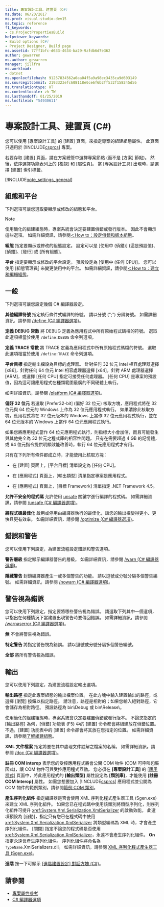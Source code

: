 ```yaml
---
title: 專案設計工具、建置頁 (C#)
ms.date: 06/20/2017
ms.prod: visual-studio-dev15
ms.topic: reference
f1_keywords:
- cs.ProjectPropertiesBuild
helpviewer_keywords:
- Build options [C#]
- Project Designer, Build page
ms.assetid: 77ff1bfc-d633-4634-ba29-9afdb6d7e362
author: gewarren
ms.author: gewarren
manager: jillfra
ms.workload:
- dotnet
ms.openlocfilehash: 91257834562a0aa04f5a9a98ec3435ca9d603149
ms.sourcegitcommit: 2193323efc608118e0ce6f6b2ff532f158245d56
ms.translationtype: HT
ms.contentlocale: zh-TW
ms.lasthandoff: 01/25/2019
ms.locfileid: "54930611"
---
```

# <a name="build-page-project-designer-c"></a>專案設計工具、建置頁 (C#)
您可以使用 [專案設計工具] 的 [建置] 頁面，來指定專案的組建組態屬性。 此頁面只適用於 [!INCLUDE[csprcs](../../data-tools/includes/csprcs_md.md)] 專案。

若要存取 [建置] 頁面，請在方案總管中選擇專案節點 (而不是 [方案] 節點)。 然後，依序選擇功能表列上的 [檢視] 和 [屬性頁]。 當 [專案設計工具] 出現時，請選擇 [建置] 索引標籤。

[!INCLUDE[note_settings_general](../../data-tools/includes/note_settings_general_md.md)]

## <a name="configuration-and-platform"></a>組態和平台
下列選項可讓您選取要顯示或修改的組態和平台。

> [!NOTE]
> 使用簡化的組建組態時，專案系統會決定要建置偵錯或發行版本。 因此不會顯示這些選項。 如需詳細資訊，請參閱[＜How to：設定偵錯和版本組態](../../debugger/how-to-set-debug-and-release-configurations.md)。

**組態** 指定要顯示或修改的組態設定。 設定可以是 [使用中 (偵錯)] (這是預設值)、[偵錯]、[發行] 或 [所有組態]。

**平台** 指定要顯示或修改的平台設定。 預設設定為 [使用中 (任何 CPU)]。 您可以使用 [組態管理員] 來變更使用中的平台。 如需詳細資訊，請參閱[＜How to：建立和編輯組態](../../ide/how-to-create-and-edit-configurations.md)。

## <a name="general"></a>一般
下列選項可讓您設定幾個 C# 編譯器設定。

**其他編譯符號** 指定執行條件式編譯的符號。 請以分號 (";") 分隔符號。 如需詳細資訊，請參閱 [/define (C# 編譯器選項)](/dotnet/csharp/language-reference/compiler-options/define-compiler-option)。

**定義 DEBUG 常數** 將 DEBUG 定義為應用程式中所有原始程式碼檔的符號。 選取此選項相當於使用 `/define:DEBUG` 命令列選項。

**定義 TRACE 常數** 將 TRACE 定義為應用程式中所有原始程式碼檔的符號。 選取此選項相當於使用 `/define:TRACE` 命令列選項。

**平台目標** 指定輸出檔設為目標的處理器。 針對任何 32 位元 Intel 相容處理器選擇 [x86]，針對任何 64 位元 Intel 相容處理器選擇 [x64]，針對 ARM 處理器選擇 [ARM]，或選擇 [任何 CPU] 指定可接受任何處理器。 [任何 CPU] 是專案的預設值，因為這可讓應用程式在種類範圍最廣的不同硬體上執行。

如需詳細資訊，請參閱 [/platform (C# 編譯器選項)](/dotnet/csharp/language-reference/compiler-options/platform-compiler-option)。

**偏好 32 位元** 若選取 [Prefer32-bit] \(偏好 32 位元\) 核取方塊，應用程式將在 32 位元與 64 位元的 Windows 上作為 32 位元應用程式執行。 如果清除此核取方塊，應用程式將在 32 位元版本的 Windows 上當作 32 位元應用程式執行，並在 64 位元版本的 Windows 上當作 64 位元應用程式執行。

如果您將應用程式當作 64 位元應用程式執行，則指標大小會加倍，而且可能發生與其他完全為 32 位元之程式庫的相容性問題。 只有在需要超過 4 GB 的記憶體，或 64 位元指令提供明顯效能改善時，執行 64 位元應用程式才有用。

只有在下列所有條件都成立時，才能使用此核取方塊：

-   在 [建置] 頁面上，[平台目標] 清單設定為 [任何 CPU]。

-   在 [應用程式] 頁面上，[輸出類型] 清單指定專案是應用程式。

-   在 [應用程式] 頁面上，[目標 Framework] 清單指定 .NET Framework 4.5。


**允許不安全的程式碼** 允許使用 [unsafe](/dotnet/csharp/language-reference/keywords/unsafe) 關鍵字進行編譯的程式碼。 如需詳細資訊，請參閱 [/unsafe (C# 編譯器選項)](/dotnet/csharp/language-reference/compiler-options/unsafe-compiler-option)。

**將程式碼最佳化** 啟用或停用由編譯器執行的最佳化，讓您的輸出檔變得更小、更快且更有效率。 如需詳細資訊，請參閱 [/optimize (C# 編譯器選項)](/dotnet/csharp/language-reference/compiler-options/optimize-compiler-option)。

## <a name="errors-and-warnings"></a>錯誤和警告
您可以使用下列設定，為建置流程設定錯誤和警告選項。

**警告層級** 指定顯示編譯器警告的層級。 如需詳細資訊，請參閱 [/warn (C# 編譯器選項)](/dotnet/csharp/language-reference/compiler-options/warn-compiler-option)。

**隱藏警告** 封鎖編譯器產生一或多個警告的功能。 請以逗號或分號分隔多個警告編號。 如需詳細資訊，請參閱 [/nowarn (C# 編譯器選項)](/dotnet/csharp/language-reference/compiler-options/nowarn-compiler-option)。

## <a name="treat-warnings-as-errors"></a>警告視為錯誤
您可以使用下列設定，指定要將哪些警告視為錯誤。 請選取下列其中一個選項，以指出在何種情況下當建置出現警告時要傳回錯誤。 如需詳細資訊，請參閱 [/warnaserror (C# 編譯器選項)](/dotnet/csharp/language-reference/compiler-options/warnaserror-compiler-option)。

**無** 不會將警告視為錯誤。

**特定警告** 將指定警告視為錯誤。 請以逗號或分號分隔多個警告編號。

**全部** 將所有警告視為錯誤。

## <a name="output"></a>輸出
您可以使用下列設定，為建置流程設定輸出選項。

**輸出路徑** 指定此專案組態的輸出檔案位置。 在此方塊中輸入建置輸出的路徑，或選擇 [瀏覽] 按鈕以指定路徑。 請注意，路徑是相對的；如果您輸入絕對路徑，它會儲存為相對路徑。 預設路徑為 bin\Debug 或 bin\Release\\。

使用簡化的組建組態時，專案系統會決定要建置偵錯或發行版本。 不論您指定的 [輸出路徑] 為何，[偵錯] 功能表 (F5) 中的 [建置] 命令都會將組建放在偵錯位置。 不過，[建置] 功能表中的 [建置] 命令卻會將其放在您指定的位置。 如需詳細資訊，請參閱[了解組建組態](../../ide/understanding-build-configurations.md)。

**XML 文件檔案** 指定將要在其中處理文件註解之檔案的名稱。 如需詳細資訊，請參閱 [/doc (C# 編譯器選項)](/dotnet/csharp/language-reference/compiler-options/doc-compiler-option)。

**註冊 COM interop** 表示您的受控應用程式將會公開 COM 物件 (COM 可呼叫包裝函式)，讓 COM 物件可與受控應用程式互動。 您必須在 **[專案設計工具]** 的 [[應用程式]](../../ide/reference/application-page-project-designer-visual-basic.md) 頁面中，將此應用程式的 **[輸出類型]** 屬性設定為 **[類別庫]**，才能使用 **[註冊 COM Interop]** 屬性。 如需您想要加入 [!INCLUDE[csprcs](../../data-tools/includes/csprcs_md.md)] 應用程式並公開為 COM 物件的範例類別，請參閱[範例 COM 類別](/dotnet/csharp/programming-guide/interop/example-com-class)。

**產生序列化組件** 指定編譯器是否會使用 XML 序列化程式產生器工具 (Sgen.exe) 來建立 XML 序列化組件。 如果您已在程式碼中使用該類別將類型序列化，則序列化組件可提升 <xref:System.Xml.Serialization.XmlSerializer> 的啟動效能。 此選項預設為 [自動]，指定只有您已在程式碼中使用 <xref:System.Xml.Serialization.XmlSerializer> 將類型編碼為 XML 時，才會產生序列化組件。 [關閉] 指定不論您的程式碼是否使用 <xref:System.Xml.Serialization.XmlSerializer>，永遠不會產生序列化組件。 **On** 指定永遠會產生序列化組件。 序列化組件將命名為 `TypeName`.XmlSerializers.dll。 如需詳細資訊，請參閱 [XML 序列化程式產生器工具 (Sgen.exe)](/dotnet/framework/serialization/xml-serializer-generator-tool-sgen-exe)。

**進階** 按一下可顯示 [[進階建置設定] 對話方塊 (C#)](../../ide/reference/advanced-build-settings-dialog-box-csharp.md)。

## <a name="see-also"></a>請參閱

- [專案屬性參考](../../ide/reference/project-properties-reference.md)
- [C# 編譯器選項](/dotnet/csharp/language-reference/compiler-options/index)